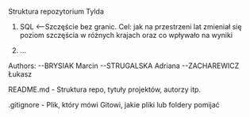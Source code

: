 Struktura repozytorium Tylda

1. SQL <--Szczęście bez granic.
    Cel: jak na przestrzeni lat zmieniał się poziom szczęścia w różnych krajach oraz co wpływało na wyniki

2. ...



Authors:
--BRYSIAK Marcin
--STRUGALSKA Adriana
--ZACHAREWICZ Łukasz

README.md          - Struktura repo, tytuły projektów, autorzy itp.

.gitignore         - Plik, który mówi Gitowi, jakie pliki lub foldery pomijać

